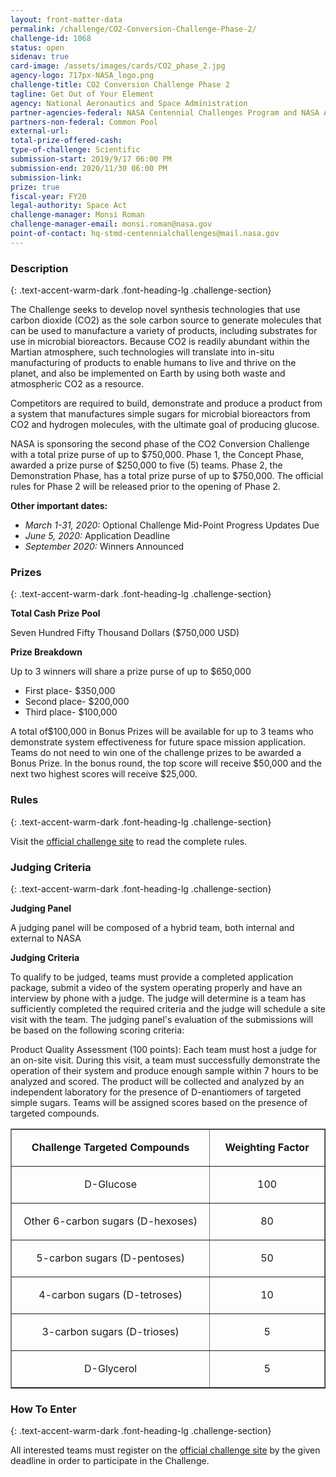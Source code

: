 ```yaml
---
layout: front-matter-data
permalink: /challenge/CO2-Conversion-Challenge-Phase-2/
challenge-id: 1068
status: open
sidenav: true
card-image: /assets/images/cards/CO2_phase_2.jpg
agency-logo: 717px-NASA_logo.png
challenge-title: CO2 Conversion Challenge Phase 2
tagline: Get Out of Your Element
agency: National Aeronautics and Space Administration
partner-agencies-federal: NASA Centennial Challenges Program and NASA Ames Research Center
partners-non-federal: Common Pool
external-url:
total-prize-offered-cash:
type-of-challenge: Scientific
submission-start: 2019/9/17 06:00 PM 
submission-end: 2020/11/30 06:00 PM 
submission-link:  
prize: true
fiscal-year: FY20
legal-authority: Space Act
challenge-manager: Monsi Roman
challenge-manager-email: monsi.roman@nasa.gov
point-of-contact: hq-stmd-centennialchallenges@mail.nasa.gov
---
```




<!-- Description start -->
### Description
{: .text-accent-warm-dark .font-heading-lg .challenge-section}

<p>The Challenge seeks to develop novel synthesis technologies that use carbon dioxide (CO2) as the sole carbon source to generate molecules that can be used to manufacture a variety of products, including substrates for use in microbial bioreactors. Because CO2 is readily abundant within the Martian atmosphere, such technologies will translate into in-situ manufacturing of products to enable humans to live and thrive on the planet, and also be implemented on Earth by using both waste and atmospheric CO2 as a resource.</p>
<p>Competitors are required to build, demonstrate and produce a product from a system that manufactures simple sugars for microbial bioreactors from CO2 and hydrogen molecules, with the ultimate goal of producing glucose.</p>
<p>NASA is sponsoring the second phase of the CO2 Conversion Challenge with a total prize purse of up to $750,000. Phase 1, the Concept Phase, awarded a prize purse of $250,000 to five (5) teams. Phase 2, the Demonstration Phase, has a total prize purse of up to $750,000. The official rules for Phase 2 will be released prior to the opening of Phase 2.</p>
<p><strong>Other important dates:</strong></p>
<ul>
<li><em>March 1-31, 2020:</em> Optional Challenge Mid-Point Progress Updates Due</li>
<li><em>June 5, 2020:</em> Application Deadline</li>
<li><em>September 2020:</em> Winners Announced</li>
</ul>

<!-- Prizes start -->
### Prizes
{: .text-accent-warm-dark .font-heading-lg .challenge-section}

<p><strong>Total Cash Prize Pool</strong></p>
<p>Seven Hundred Fifty Thousand Dollars ($750,000 USD)</p>
<p><strong>Prize Breakdown</strong></p>
<p>Up to 3 winners will share a prize purse of up to $650,000</p>
<ul>
<li>First place- $350,000</li>
<li>Second place- $200,000</li>
<li>Third place- $100,000</li>
</ul>
<p>A total of$100,000 in Bonus Prizes will be available for up to 3 teams who demonstrate system effectiveness for future space mission application. Teams do not need to win one of the challenge prizes to be awarded a Bonus Prize. In the bonus round, the top score will receive $50,000 and the next two highest scores will receive $25,000.</p>

<!-- Rules start -->
### Rules 
{: .text-accent-warm-dark .font-heading-lg .challenge-section}

<p>Visit the <a href="https://www.co2conversionchallenge.org/" target="_blank" rel="noopener">official challenge site</a> to read the complete rules.</p>

<!-- Judging start -->
### Judging Criteria
{: .text-accent-warm-dark .font-heading-lg .challenge-section}

<p><strong>Judging Panel</strong></p>
<p>A judging panel will be composed of a hybrid team, both internal and external to NASA</p>
<p><strong>Judging Criteria</strong></p>
<p>To qualify to be judged, teams must provide a completed application package, submit a video of the system operating properly and have an interview by phone with a judge. The judge will determine is a team has sufficiently completed the required criteria and the judge will schedule a site visit with the team. The judging panel's evaluation of the submissions will be based on the following scoring criteria:</p>
<p>Product Quality Assessment (100 points): Each team must host a judge for an on-site visit. During this visit, a team must successfully demonstrate the operation of their system and produce enough sample within 7 hours to be analyzed and scored. The product will be collected and analyzed by an independent laboratory for the presence of D-enantiomers of targeted simple sugars. Teams will be assigned scores based on the presence of targeted compounds.</p>
<table border="1" width="0">
<tbody>
<tr>
<td style="text-align: center;" width="419">
<p style="text-align: center;"><strong>Challenge Targeted Compounds</strong></p>
</td>
<td width="217">
<p style="text-align: center;"><strong>Weighting Factor</strong></p>
</td>
</tr>
<tr>
<td style="text-align: center;" width="419">
<p>D-Glucose</p>
</td>
<td width="217">
<p style="text-align: center;">100</p>
</td>
</tr>
<tr>
<td style="text-align: center;" width="419">
<p>Other 6-carbon sugars (D-hexoses)</p>
</td>
<td width="217">
<p style="text-align: center;">80</p>
</td>
</tr>
<tr>
<td style="text-align: center;" width="419">
<p>5-carbon sugars (D-pentoses)</p>
</td>
<td width="217">
<p style="text-align: center;">50</p>
</td>
</tr>
<tr>
<td style="text-align: center;" width="419">
<p>4-carbon sugars (D-tetroses)</p>
</td>
<td width="217">
<p style="text-align: center;">10</p>
</td>
</tr>
<tr>
<td style="text-align: center;" width="419">
<p>3-carbon sugars (D-trioses)</p>
</td>
<td width="217">
<p style="text-align: center;">5</p>
</td>
</tr>
<tr>
<td style="text-align: center;" width="419">
<p>D-Glycerol</p>
</td>
<td width="217">
<p style="text-align: center;">5</p>
</td>
</tr>
</tbody>
</table>

<!--  How To Enter start -->
### How To Enter
{: .text-accent-warm-dark .font-heading-lg .challenge-section}

<p>All interested teams must register on the <a href="https://www.co2conversionchallenge.org/" target="_blank" rel="noopener">official challenge site</a> by the given deadline in order to participate in the Challenge.</p>
